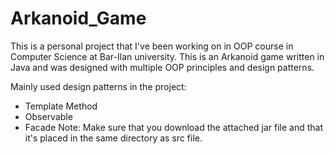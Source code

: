 # Arkanoid_Game

This is a personal project that I've been working on in OOP course in Computer Science at Bar-Ilan university. This is an Arkanoid game written in Java and was designed with multiple OOP principles and design patterns.

Mainly used design patterns in the project:

- Template Method
- Observable
- Facade
Note: Make sure that you download the attached jar file and that it's placed in the same directory as src file.

